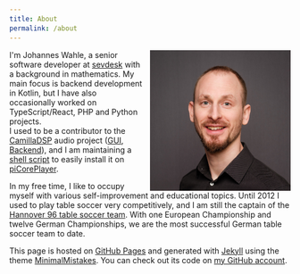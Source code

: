 ```yaml
---
title: About
permalink: /about
---
```


<img src="/assets/images/JohannesWahle.jpg" alt="Johannes Wahle" style="float: right;margin-left: 10px;width: 50%;height: 50%"/>

I'm Johannes Wahle, a senior software developer at [sevdesk](https://www.sevdesk.de) with a background in mathematics.
My main focus is backend development in Kotlin, but I have also occasionally worked on TypeScript/React, PHP and Python projects.  
I used to be a contributor to the [CamillaDSP](https://github.com/HEnquist/camilladsp) audio project
([GUI](https://github.com/HEnquist/camillagui), [Backend](https://github.com/HEnquist/camillagui-backend)),
and I am maintaining a [shell script](https://github.com/JWahle/piCoreCDSP) to easily install it on [piCorePlayer](https://www.picoreplayer.org/).

In my free time, I like to occupy myself with various self-improvement and educational topics.
Until 2012 I used to play table soccer very competitively,
and I am still the captain of the [Hannover 96 table soccer team](https://www.instagram.com/hannover96tischfussball/).
With one European Championship and twelve German Championships, we are the most successful German table soccer team to date.

This page is hosted on [GitHub Pages](https://pages.github.com/)
and generated with [Jekyll](https://jekyllrb.com/) using the theme [MinimalMistakes](https://mmistakes.github.io/minimal-mistakes/).
You can check out its code on [my GitHub account](https://github.com/JWahle/jwahle.github.io).
